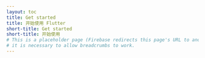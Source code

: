 ```yaml
---
layout: toc
title: Get started
title: 开始使用 Flutter
short-title: Get started
short-title: 开始使用
# This is a placeholder page (Firebase redirects this page's URL to another);
# it is necessary to allow breadcrumbs to work.
---
```

